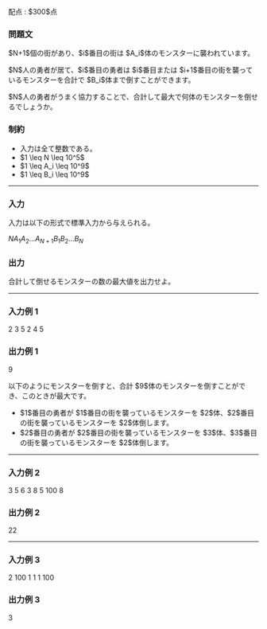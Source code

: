 
<div>

<span>

<span>

<p>
配点 : $300$点
</p>

<div>

<section>

### **問題文**

<p>
$N+1$個の街があり、$i$番目の街は $A_i$体のモンスターに襲われています。
</p>

<p>
$N$人の勇者が居て、$i$番目の勇者は $i$番目または $i+1$番目の街を襲っているモンスターを合計で $B_i$体まで倒すことができます。
</p>

<p>
$N$人の勇者がうまく協力することで、合計して最大で何体のモンスターを倒せるでしょうか。
</p>

</section>

</div>

<div>

<section>

### **制約**

<ul>

<li>
入力は全て整数である。
</li>

<li>
$1 \leq N \leq 10^5$
</li>

<li>
$1 \leq A_i \leq 10^9$
</li>

<li>
$1 \leq B_i \leq 10^9$
</li>

</ul>

</section>

</div>

---

<div>

<div>

<section>

### **入力**

<p>
入力は以下の形式で標準入力から与えられる。
</p>

<div>

$N$$A_1$$A_2$$...$$A_{N+1}$$B_1$$B_2$$...$$B_N$
</div>

</section>

</div>

<div>

<section>

### **出力**

<p>
合計して倒せるモンスターの数の最大値を出力せよ。
</p>

</section>

</div>

</div>

---

<div>

<section>

### **入力例 1**

<div>

2
3 5 2
4 5

</div>

</section>

</div>

<div>

<section>

### **出力例 1**

<div>

9

</div>

<p>
以下のようにモンスターを倒すと、合計 $9$体のモンスターを倒すことができ、このときが最大です。
</p>

<ul>

<li>
$1$番目の勇者が $1$番目の街を襲っているモンスターを $2$体、$2$番目の街を襲っているモンスターを $2$体倒します。
</li>

<li>
$2$番目の勇者が $2$番目の街を襲っているモンスターを $3$体、$3$番目の街を襲っているモンスターを $2$体倒します。
</li>

</ul>

</section>

</div>

---

<div>

<section>

### **入力例 2**

<div>

3
5 6 3 8
5 100 8

</div>

</section>

</div>

<div>

<section>

### **出力例 2**

<div>

22

</div>

</section>

</div>

---

<div>

<section>

### **入力例 3**

<div>

2
100 1 1
1 100

</div>

</section>

</div>

<div>

<section>

### **出力例 3**

<div>

3

</div>

</section>

</div>

</span>

</span>

</div>
